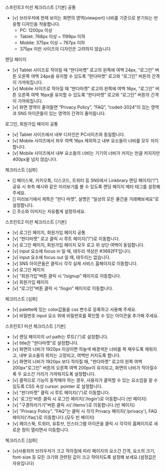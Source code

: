 스프린트3 미션
체크리스트 [기본]
공통
- [v] 브라우저에 현재 보이는 화면의 영역(viewport) 너비를 기준으로 분기되는 반응형 디자인을 적용합니다.
    - PC: 1200px 이상
    - Tablet: 768px 이상 ~ 1199px 이하
    - Mobile: 375px 이상 ~ 767px 이하
    - 375px 미만 사이즈의 디자인은 고려하지 않습니다

랜딩 페이지
- [v] Tablet 사이즈로 작아질 때 “판다마켓” 로고의 왼쪽에 여백 24px, “로그인” 버튼 오른쪽 여백 24px을 유지할 수 있도록 “판다마켓” 로고와 “로그인" 버튼의 간격이 가까워집니다.
- [v] Mobile 사이즈로 작아질 때 “판다마켓” 로고의 왼쪽에 여백 16px, “로그인” 버튼 오른쪽 여백 16px을 유지할 수 있도록 “판다마켓” 로고와 “로그인" 버튼의 간격이 가까워집니다.
- [v] 화면 영역이 줄어들면 “Privacy Policy”, “FAQ”, “codeit-2024”이 있는 영역과 SNS 아이콘들이 있는 영역의 간격이 줄어듭니다.

로그인, 회원가입 페이지 공통
- [v] Tablet 사이즈에서 내부 디자인은 PC사이즈와 동일합니다.
- [v] Mobile 사이즈에서 좌우 여백 16px 제외하고 내부 요소들이 너비를 모두 차지합니다.
- [v] Mobile 사이즈에서 내부 요소들의 너비는 기기의 너비가 커지는 만큼 커지지만 400px을 넘지 않습니다.

체크리스트 [심화]
- [] 페이스북, 카카오톡, 디스코드, 트위터 등 SNS에서 Linkbrary 랜딩 페이지(“/”) 공유 시 좌측 예시와 같은 미리보기를 볼 수 있도록 랜딩 페이지 메타 태그를 설정해 주세요.
- [] 미리보기에서 제목은 “판다 마켓”, 설명은 “일상의 모든 물건을 거래해보세요”로 설정합니다.
- [] 주소와 이미지는 자유롭게 설정하세요.


스프린트2 미션
체크리스트 [기본]
- [v] 로그인 페이지, 회원가입 페이지 공통
- [v] “판다마켓" 로고 클릭 시 루트 페이지(“/”)로 이동합니다.
- [v] 로그인 페이지, 회원가입 페이지 모두 로고 위 상단 여백이 동일합니다.
- [v] input 요소에 focus in 일 때, 테두리 색상은 #3692FF입니다.
- [v] input 요소에 focus out 일 때, 테두리는 없습니다.
- [v] SNS 아이콘들은 클릭시 각각 실제 서비스 홈페이지로 이동합니다.
- [v] 로그인 페이지
- [v] “회원가입”버튼 클릭 시 “/signup” 페이지로 이동합니다.
- [v] 회원가입 페이지
- [v] “로그인”버튼 클릭 시 “/login” 페이지로 이동합니다.

체크리스트 [심화]
- [v] palette에 있는 color값들을 css 변수로 등록하고 사용해 주세요.
- [v] 비밀번호 input 요소 위에 비밀번호를 확인할 수 있는 아이콘을 추가해 주세요.


스프린트1 미션
체크리스트 [기본]
- [v] 랜딩 페이지의 url path는 루트('/')로 설정합니다.
- [v] title은 "판다마켓"로 설정합니다.
- [v] 화면의 너비가 1920px 이상이면 하늘색 배경색은 너비를 꽉 채우도록 채워지고, 내부 요소들의 위치는 고정되고, 여백만 커지도록 합니다.
- [v] 화면의 너비가 1920px 보다 작아질 때, "판다마켓" 로고의 왼쪽 여백 200px"로그인" 버튼의 오른쪽 여백 200px이 유지되고, 화면의 너비가 작아질수록 두 요소간 거리가 가까워지도록 설정합니다.
- [v] 클릭으로 기능이 동작해야 하는 경우, 사용자가 클릭할 수 있는 요소임을 알 수 있도록 CSS 속성 cursor: pointer 로 설정합니다.
- [v] "판다마켓" 클릭 시 루트 페이지('/')로 이동합니다.
- [v] '로그인'버튼 클릭 시 로그인 페이지('/login')로 이동합니다 (빈 페이지)
- [v] "구경하러가기"버튼 클릭 시('/items')로 이동합니다.(빈 페이지)
- [v] "Privacy Policy", "FAQ"는 클릭 시 각각 Privacy 페이지('/privacy'), FAQ 페이지('/faq')로 이동합니다.(모두 빈 페이지)
- [v] 페이스북, 트위터, 유튜브, 인스타그램 아이콘을 클릭 시 각각의 홈페이지로 새로운 창이 열리면서 이동합니다.


체크리스트 [심화]
- [v]사용자의 브라우저가 크고 작아짐에 따라 페이지의 요소간 간격, 요소의 크기, font-size 등 모든 크기와 관련된 값이 크고 작아지도록 설정해 보세요.(설정값은 자유입니다)
